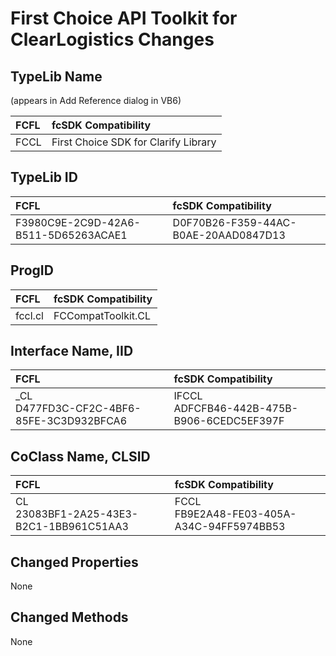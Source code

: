 # First Choice API Toolkit for ClearLogistics Changes

## TypeLib Name

(appears in Add Reference dialog in VB6) 

| FCFL | fcSDK Compatibility |
|:--- |:--- |
| FCCL | First Choice SDK for Clarify Library |

## TypeLib ID

| FCFL | fcSDK Compatibility |
|:--- |:--- |
| F3980C9E-2C9D-42A6-B511-5D65263ACAE1 | D0F70B26-F359-44AC-B0AE-20AAD0847D13 |

## ProgID

| FCFL | fcSDK Compatibility |
|:--- |:--- |
| fccl.cl | FCCompatToolkit.CL |

## Interface Name, IID

| FCFL | fcSDK Compatibility |
|:--- |:--- |
| _CL<br/>D477FD3C-CF2C-4BF6-85FE-3C3D932BFCA6 | IFCCL<br/>ADFCFB46-442B-475B-B906-6CEDC5EF397F |

## CoClass Name, CLSID

| FCFL | fcSDK Compatibility |
|:--- |:--- |
| CL<br/>23083BF1-2A25-43E3-B2C1-1BB961C51AA3 | FCCL<br/>FB9E2A48-FE03-405A-A34C-94FF5974BB53 |

## Changed Properties

None

## Changed Methods

None
